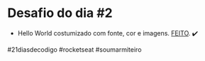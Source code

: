 # Desafio do dia #2

+ Hello World costumizado com fonte, cor e imagens.  <a href="https://lucyanovidio.github.io/desafio-21-dias-codigo-rocketseat/dia-2" target="_blank">FEITO</a>. ✔️

#21diasdecodigo #rocketseat #soumarmiteiro
